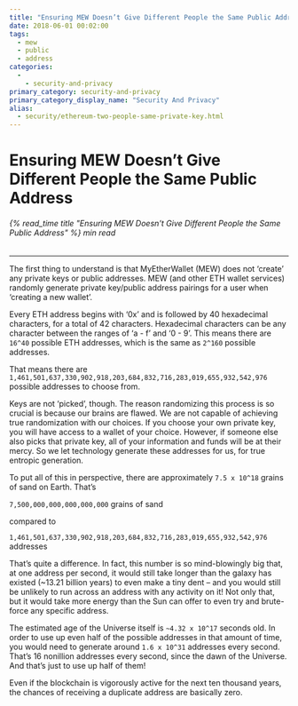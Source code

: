 ```yaml
---
title: "Ensuring MEW Doesn’t Give Different People the Same Public Address"
date: 2018-06-01 00:02:00
tags:
  - mew
  - public
  - address
categories:
  - 
    - security-and-privacy
primary_category: security-and-privacy
primary_category_display_name: "Security And Privacy"
alias:
  - security/ethereum-two-people-same-private-key.html
---
```


# **Ensuring MEW Doesn’t Give Different People the Same Public Address**

###### {% read_time title "Ensuring MEW Doesn't Give Different People the Same Public Address" %} min read

* * *

The first thing to understand is that MyEtherWallet (MEW) does not ‘create’ any private keys or public addresses. MEW (and other ETH wallet services) randomly generate private key/public address pairings for a user when ‘creating a new wallet’.

Every ETH address begins with ‘0x’ and is followed by 40 hexadecimal characters, for a total of 42 characters. Hexadecimal characters can be any character between the ranges of ‘a - f’ and ‘0 - 9’.  This means there are `16^40` possible ETH addresses, which is the same as `2^160` possible addresses.

That means there are `1,461,501,637,330,902,918,203,684,832,716,283,019,655,932,542,976` possible addresses to choose from.

Keys are not ‘picked’, though. The reason randomizing this process is so crucial is because our brains are flawed. We are not capable of achieving true randomization with our choices. If you choose your own private key, you will have access to a wallet of your choice. However, if someone else also picks that private key, all of your information and funds will be at their mercy. So we let technology generate these addresses for us, for true entropic generation.

To put all of this in perspective, there are approximately `7.5 x 10^18` grains of sand on Earth. That’s

`7,500,000,000,000,000,000` grains of sand

compared to

`1,461,501,637,330,902,918,203,684,832,716,283,019,655,932,542,976` addresses

That’s quite a difference. In fact, this number is so mind-blowingly big that, at one address per second, it would still take longer than the galaxy has existed (~13.21 billion years) to even make a tiny dent – and you would still be unlikely to run across an address with any activity on it! Not only that, but it would take more energy than the Sun can offer to even try and brute-force any specific address.

The estimated age of the Universe itself is `~4.32 x 10^17` seconds old. In order to use up even half of the possible addresses in that amount of time, you would need to generate around `1.6 x 10^31` addresses every second. That’s 16 nonillion addresses every second, since the dawn of the Universe. And that’s just to use up half of them!

Even if the blockchain is vigorously active for the next ten thousand years, the chances of receiving a duplicate address are basically zero.
